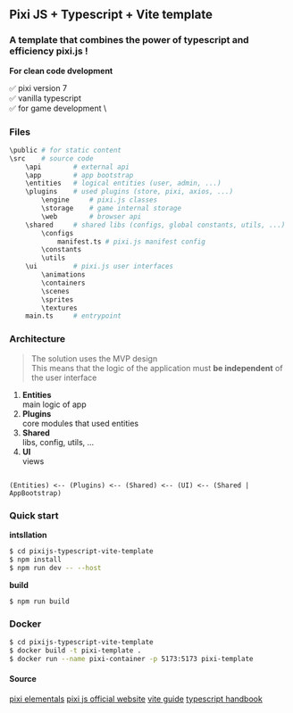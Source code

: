 ## Pixi JS + Typescript + Vite template

### A template that combines the power of typescript and efficiency pixi.js !

**For clean code dvelopment**

:white_check_mark: pixi version 7 \
:white_check_mark: vanilla typescript \
:white_check_mark: for game development \

### Files

```sh
\public # for static content
\src    # source code
    \api        # external api
    \app        # app bootstrap
    \entities   # logical entities (user, admin, ...)
    \plugins    # used plugins (store, pixi, axios, ...)
        \engine     # pixi.js classes
        \storage    # game internal storage
        \web        # browser api
    \shared     # shared libs (configs, global constants, utils, ...)
        \configs
            manifest.ts # pixi.js manifest config
        \constants
        \utils
    \ui         # pixi.js user interfaces
        \animations
        \containers
        \scenes
        \sprites
        \textures
    main.ts     # entrypoint
```

### Architecture

> The solution uses the MVP design \
> This means that the logic of the application must **be independent** of the user interface

1. **Entities** \
   main logic of app
2. **Plugins** \
   core modules that used entities
3. **Shared** \
   libs, config, utils, ...
4. **UI** \
   views

```

(Entities) <-- (Plugins) <-- (Shared) <-- (UI) <-- (Shared | AppBootstrap)

```

### Quick start

**intsllation**

```bash
$ cd pixijs-typescript-vite-template
$ npm install
$ npm run dev -- --host
```

**build**

```
$ npm run build
```

### Docker

```bash
$ cd pixijs-typescript-vite-template
$ docker build -t pixi-template .
$ docker run --name pixi-container -p 5173:5173 pixi-template
```

#### Source

[pixi elementals](https://www.pixijselementals.com/#before-we-even-start)
[pixi js official website](https://pixijs.com/)
[vite guide](https://vitejs.dev/guide/)
[typescript handbook](https://www.typescriptlang.org/docs/handbook/intro.html)
